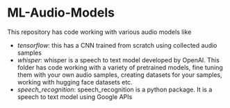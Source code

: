 # ML-Audio-Models

This repository has code working with various audio models like

- *tensorflow*: this has a CNN trained from scratch using collected audio samples
- *whisper*: whisper is a speech to text model developed by OpenAI. This folder has code working with a variety of pretrained models, fine tuning them with your own audio samples, creating datasets for your samples, working with hugging face datasets etc.
- *speech_recognition*: speech_recognition is a python package. It is a speech to text model using Google APIs
